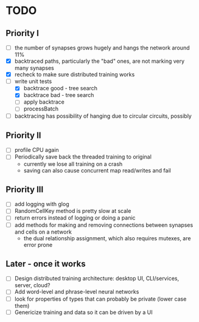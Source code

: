 # TODO

## Priority I
- [ ] the number of synapses grows hugely and hangs the network around 11%
- [x] backtraced paths, particularly the "bad" ones, are not marking very many synapses
- [x] recheck to make sure distributed training works
- [ ] write unit tests
  - [x] backtrace good - tree search
  - [x] backtrace bad - tree search
  - [ ] apply backtrace
  - [ ] processBatch
- [ ] backtracing has possibility of hanging due to circular circuits, possibly

## Priority II
- [ ] profile CPU again
- [ ] Periodically save back the threaded training to original
    - currently we lose all training on a crash
    - saving can also cause concurrent map read/writes and fail

## Priority III
- [ ] add logging with glog
- [ ] RandomCellKey method is pretty slow at scale
- [ ] return errors instead of logging or doing a panic
- [ ] add methods for making and removing connections between synapses and cells on a network
    - the dual relationship assignment, which also requires mutexes, are error prone

## Later - once it works
- [ ] Design distributed training architecture: desktop UI, CLI/services, server, cloud?
- [ ] Add word-level and phrase-level neural networks
- [ ] look for properties of types that can probably be private (lower case them)
- [ ] Genericize training and data so it can be driven by a UI

